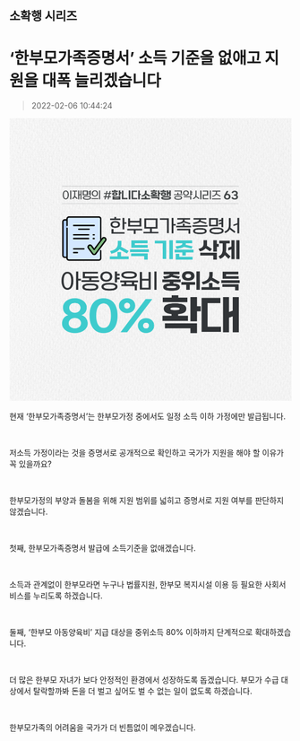 ## 소확행 시리즈
# ‘한부모가족증명서’ 소득 기준을 없애고 지원을 대폭 늘리겠습니다
> 2022-02-06 10:44:24

![‘한부모가족증명서’ 소득 기준을 없애고 지원을 대폭 늘리겠습니다](./220206244476.png)


현재 ‘한부모가족증명서’는 한부모가정 중에서도 일정 소득 이하 가정에만 발급됩니다.

​

저소득 가정이라는 것을 증명서로 공개적으로 확인하고 국가가 지원을 해야 할 이유가 꼭 있을까요?

​

한부모가정의 부양과 돌봄을 위해 지원 범위를 넓히고 증명서로 지원 여부를 판단하지 않겠습니다.

​

첫째, 한부모가족증명서 발급에 소득기준을 없애겠습니다.

​

소득과 관계없이 한부모라면 누구나 법률지원, 한부모 복지시설 이용 등 필요한 사회서비스를 누리도록 하겠습니다.

​

둘째, ‘한부모 아동양육비’ 지급 대상을 중위소득 80% 이하까지 단계적으로 확대하겠습니다.

​

더 많은 한부모 자녀가 보다 안정적인 환경에서 성장하도록 돕겠습니다. 부모가 수급 대상에서 탈락할까봐 돈을 더 벌고 싶어도 벌 수 없는 일이 없도록 하겠습니다.

​

한부모가족의 어려움을 국가가 더 빈틈없이 메우겠습니다.

